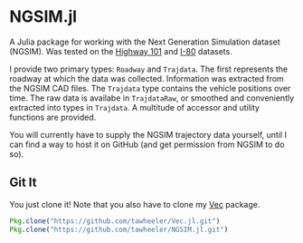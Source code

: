 # NGSIM.jl
A Julia package for working with the Next Generation Simulation dataset (NGSIM).
Was tested on the [Highway 101](http://www.fhwa.dot.gov/publications/research/operations/07030/) and [I-80](http://www.fhwa.dot.gov/publications/research/operations/06137/) datasets.

I provide two primary types: `Roadway` and `Trajdata`. The first represents the roadway at which the data was collected. Information was extracted from the NGSIM CAD files. The `Trajdata` type contains the vehicle positions over time. The raw data is availabe in `TrajdataRaw`, or smoothed and conveniently extracted into types in `Trajdata`. A multitude of accessor and utility functions are provided.

You will currently have to supply the NGSIM trajectory data yourself, until I can find a way to host it on GitHub (and get permission from NGSIM to do so).

## Git It

You just clone it! Note that you also have to clone my [Vec](https://github.com/tawheeler/Vec.jl) package.

```julia
Pkg.clone("https://github.com/tawheeler/Vec.jl.git")
Pkg.clone("https://github.com/tawheeler/NGSIM.jl.git")
```
